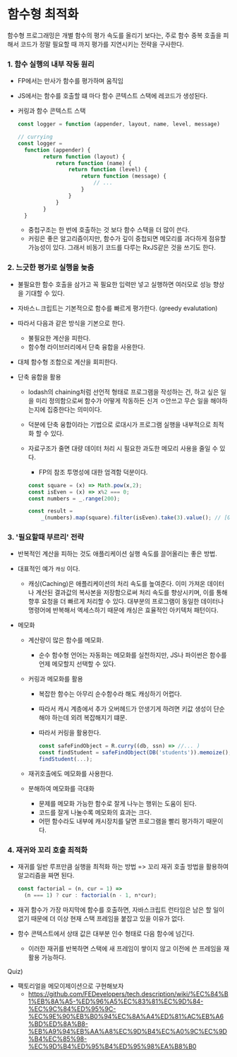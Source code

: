 # 함수형 최적화

함수형 프로그래밍은 개별 함수의 평가 속도를 올리기 보다는, 주로 함수 중복 호출을 피해서 코드가 정말 필요할 때 까지 평가를 지연시키는 전략을 구사한다.



### 1. 함수 실행의 내부 작동 원리

- FP에서는 만사가 함수를 평가하며 움직임

- JS에서는 함수를 호출할 떄 마다 함수 콘텍스트 스택에 레코드가 생성된다.

- 커링과 함수 콘텍스트 스택

  ```javascript
  const logger = function (appender, layout, name, level, message)
  
  // currying
  const logger = 
  	function (appender) {
          return function (layout) {
              return function (name) {
                  return function (level) {
                      return function (message) {
                          // ...
                      }
                  }
              }
          }
  	}
  ```

  - 중첩구조는 한 번에 호출하는 것 보다 함수 스택을 더 많이 쓴다.
  - 커링은 좋은 알고리즘이지만, 함수가 깊이 중첩되면 메모리를 과다하게 점유할 가능성이 있다. 그래서 비동기 코드를 다루는 RxJS같은 것을 쓰기도 한다.

### 2. 느긋한 평가로 실행을 늦춤

- 불필요한 함수 호출을 삼가고 꼭 필요한 입력만 넣고 실행하면 여러모로 성능 향상을 기대할 수 있다.

- 자바스ㄴ크립트는 기본적으로 함수를 빠르게 평가한다. (greedy evalutation)

- 따라서 다음과 같은 방식을 기본으로 한다.

  - 불필요한 계산을 피한다.
  - 함수형 라이브러리에서 단축 융합을 사용한다.

- 대체 함수형 조합으로 계산을 회피한다.

- 단축 융합을 활용

  - lodash의 chaining처럼 선언적 형태로 프로그램을 작성하는 건, 하고 싶은 일을 미리 정의함으로써 함수가 어떻게 작동하든 신겨 ㅇ안쓰고 무슨 일을 해야하는지에 집중한다는 의미이다.

  - 덕분에 단축 융합이라는 기법으로 로대시가 프로그램 실행을 내부적으로 최적화 할 수 있다.

  - 자료구조가 줄면 대량 데이터 처리 시 필요한 과도한 메모리 사용을 줄일 수 있다.

    - FP의 참조 투명성에 대한 엄격함 덕분이다.

    ```javascript
    const square = (x) => Math.pow(x,2);
    const isEven = (x) => x%2 === 0;
    const numbers = _.range(200);
    
    const result = 
    	_(numbers).map(square).filter(isEven).take(3).value(); // [0,4,16]
    ```



### 3. '필요할때 부르리' 전략

- 반복적인 계산을 피하는 것도 애플리케이션 실행 속도를 끌어올리는 좋은 방법.

- 대표적인 예가 `캐싱` 이다.

  - 캐싱(Caching)은 애플리케이션의 처리 속도를 높여준다. 이미 가져온 데이터나 계산된 결과값의 복사본을 저장함으로써 처리 속도를 향상시키며, 이를 통해 향후 요청을 더 빠르게 처리할 수 있다. 대부분의 프로그램이 동일한 데이터나 명령어에 반복해서 엑세스하기 때문에 캐싱은 효율적인 아키텍처 패턴이다.

- 메모화

  - 계산량이 많은 함수를 메모화.

    - 순수 함수형 언어는 자동화는 메모화를 실천하지만, JS나 파이썬은 함수를 언제 메모할지 선택할 수 있다.

  - 커링과 메모화를 활용

    - 복잡한 함수는 아무리 순수함수라 해도 캐싱하기 어렵다.

    - 따라서 캐시 계층에서 추가 오버헤드가 안생기게 하려면 키값 생성이 단순해야 하는데 외려 복잡해지기 떄문.

    - 따라서 커링을 활용한다.

      ```javascript
      const safeFindObject = R.curry((db, ssn) => //... )
      const findStudent = safeFindObject(DB('students')).memoize();
      findStudent(...);
      ```

  - 재귀호출에도 메모화를 사용한다.
  - 분해하여 메모화를 극대화
    - 문제를 메모화 가능한 함수로 잘게 나누는 행위는 도움이 된다.
    - 코드를 잘게 나눌수록 메모화의 효과는 크다.
    - 어떤 함수라도 내부에 캐시장치를 달면 프로그램을 빨리 평가하기 때문이다.



### 4. 재귀와 꼬리 호출 최적화

- 재귀를 일반 루프만큼 실행을 최적화 하는 방법 => 꼬리 재귀 호출 방법을 활용하여 알고리즘을 짜면 된다.

  ```javascript
  const factorial = (n, cur = 1) => 
  	(n === 1) ? cur : factorial(n - 1, n*cur);
  ```

- 재귀 함수가 가장 마지막에 함수를 호출하면, 자바스크립트 런타임은 남은 할 일이 없기 때문에 더 이상 현재 스택 프레임을 붙잡고 있을 이유가 없다.

- 함수 콘텍스트에서 상태 값은 대부분 인수 형태로 다음 함수에 넘긴다.

  - 이러한 재귀를 반복하면 스택에 새 프레임이 쌓이지 않고 이전에 쓴 프레임을 재활용 가능하다.



Quiz)

- 팩토리얼을 메모이제이션으로 구현해보자	
  - https://github.com/FEDevelopers/tech.description/wiki/%EC%84%B1%EB%8A%A5-%ED%96%A5%EC%83%81%EC%9D%84-%EC%9C%84%ED%95%9C-%EC%9E%90%EB%B0%94%EC%8A%A4%ED%81%AC%EB%A6%BD%ED%8A%B8-%EB%A9%94%EB%AA%A8%EC%9D%B4%EC%A0%9C%EC%9D%B4%EC%85%98-%EC%9D%B4%ED%95%B4%ED%95%98%EA%B8%B0

